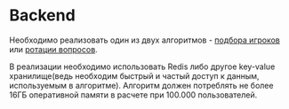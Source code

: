# Backend

Необходимо реализовать один из двух алгоритмов - [подбора игроков](./UserRotation.md) или [ротации вопросов](./QuestionRotation.md). 

В реализации необходимо использовать Redis либо другое key-value хранилище(ведь необходим быстрый и частый доступ к данным, используемым в алгоритме).
Алгоритм должен потреблять не более 16ГБ оперативной памяти в расчете при 100.000 пользователей.
